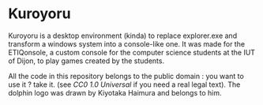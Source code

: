 # Kuroyoru

Kuroyoru is a desktop environment (kinda) to replace explorer.exe and transform a windows system into a console-like one. It was made for the ETIQonsole, a custom console for the computer science students at the IUT of Dijon, to play games created by the students.

All the code in this repository belongs to the public domain : you want to use it ? take it. (see *CC0 1.0 Universal* if you need a real legal text).
The dolphin logo was drawn by Kiyotaka Haimura and belongs to him.
